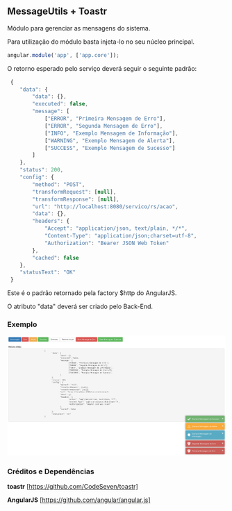 ## MessageUtils + Toastr

Módulo para gerenciar as mensagens do sistema.

Para utilização do módulo basta injeta-lo no seu núcleo principal.

```javascript
angular.module('app', ['app.core']);
```

O retorno esperado pelo serviço deverá seguir o seguinte padrão:

```javascript
 {
 	"data": {
 		"data": {},
 		"executed": false,
 		"message": [
 			["ERROR", "Primeira Mensagem de Erro"],
 			["ERROR", "Segunda Mensagem de Erro"],
 			["INFO", "Exemplo Mensagem de Informação"],
 			["WARNING", "Exemplo Mensagem de Alerta"],
 			["SUCCESS", "Exemplo Mensagem de Sucesso"]
 		]
 	},
 	"status": 200,
 	"config": {
 		"method": "POST",
 		"transformRequest": [null],
 		"transformResponse": [null],
 		"url": "http://localhost:8080/servico/rs/acao",
 		"data": {},
 		"headers": {
 			"Accept": "application/json, text/plain, */*",
 			"Content-Type": "application/json;charset=utf-8",
 			"Authorization": "Bearer JSON Web Token"
 		},
 		"cached": false
 	},
 	"statusText": "OK"
 }
```

Este é o padrão retornado pela factory $http do AngularJS.

O atributo "data" deverá ser criado pelo Back-End.

### Exemplo

![Exemplo](https://github.com/kelvinpalves/angular-message-utils/blob/master/src/img/exemplo.png)

### Créditos e Dependências

**toastr** [https://github.com/CodeSeven/toastr]

**AngularJS** [https://github.com/angular/angular.js]